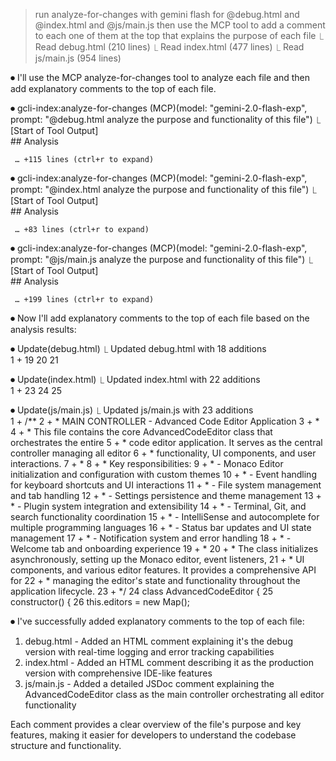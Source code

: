 > run analyze-for-changes with gemini flash for @debug.html and @index.html and @js/main.js   then use the MCP tool to add a comment to each one of them at the top that explains the purpose of each file
  ⎿  Read debug.html (210 lines)
  ⎿  Read index.html (477 lines)
  ⎿  Read js/main.js (954 lines)

⏺ I'll use the MCP analyze-for-changes tool to analyze each file and then add explanatory comments to the top of each file.

⏺ gcli-index:analyze-for-changes (MCP)(model: "gemini-2.0-flash-exp", prompt: "@debug.html analyze the purpose and functionality of this file")
  ⎿  [Start of Tool Output]         
     ## Analysis

     … +115 lines (ctrl+r to expand)

⏺ gcli-index:analyze-for-changes (MCP)(model: "gemini-2.0-flash-exp", prompt: "@index.html analyze the purpose and functionality of this file")
  ⎿  [Start of Tool Output]        
     ## Analysis

     … +83 lines (ctrl+r to expand)

⏺ gcli-index:analyze-for-changes (MCP)(model: "gemini-2.0-flash-exp", prompt: "@js/main.js analyze the purpose and functionality of this file")
  ⎿  [Start of Tool Output]         
     ## Analysis

     … +199 lines (ctrl+r to expand)

⏺ Now I'll add explanatory comments to the top of each file based on the analysis results:

⏺ Update(debug.html)
  ⎿  Updated debug.html with 18 additions                                                                  
        1 +  <!--
        2 +    DEBUG VERSION - Advanced Code Editor Application
        3 +    
        4 +    This is a debug-enabled version of the main HTML file for an advanced web-based code editor.
        5 +    It includes a debug panel that displays real-time debug messages and error logging.
        6 +    
        7 +    Key features:
        8 +    - Monaco Editor integration for VS Code-like editing experience
        9 +    - Debug panel with real-time logging and error tracking
       10 +    - Toolbar with file operations (New, Open, Save, Test)
       11 +    - Sidebar with file explorer
       12 +    - Tabbed interface for managing multiple files
       13 +    - Modal overlay for settings and dialogs
       14 +    - Test button for manual file creation testing
       15 +    
       16 +    The debug panel captures all JavaScript errors and provides debugging utilities
       17 +    for development and troubleshooting purposes.
       18 +  -->
       19    <!DOCTYPE html>
       20    <html lang="en">
       21    <head>

⏺ Update(index.html)
  ⎿  Updated index.html with 22 additions                                                      
        1 +  <!--
        2 +    PRODUCTION VERSION - Advanced Code Editor Application
        3 +    
        4 +    This is the main HTML file for a feature-rich web-based code editor application.
        5 +    It provides a complete IDE-like experience with Monaco Editor integration.
        6 +    
        7 +    Key features:
        8 +    - Monaco Editor with syntax highlighting for 20+ programming languages
        9 +    - Comprehensive toolbar with file operations, editing tools, and settings
       10 +    - Multi-panel sidebar (Explorer, Search, Git, Extensions)
       11 +    - Tabbed interface for managing multiple open files
       12 +    - Integrated terminal with multiple tabs
       13 +    - Find/Replace functionality with regex support
       14 +    - Autocomplete and IntelliSense features
       15 +    - Theme system with customizable appearance
       16 +    - Settings modal with font, auto-save, and other preferences
       17 +    - Status bar with cursor position, file stats, and editor info
       18 +    - Plugin system for extensibility
       19 +    
       20 +    The application is designed to provide a VS Code-like experience in the browser,
       21 +    with deferred script loading for optimal performance.
       22 +  -->
       23    <!DOCTYPE html>
       24    <html lang="en">
       25    <head>

⏺ Update(js/main.js)
  ⎿  Updated js/main.js with 23 additions                                                           
        1 +  /**
        2 +   * MAIN CONTROLLER - Advanced Code Editor Application
        3 +   * 
        4 +   * This file contains the core AdvancedCodeEditor class that orchestrates the entire
        5 +   * code editor application. It serves as the central controller managing all editor
        6 +   * functionality, UI components, and user interactions.
        7 +   * 
        8 +   * Key responsibilities:
        9 +   * - Monaco Editor initialization and configuration with custom themes
       10 +   * - Event handling for keyboard shortcuts and UI interactions
       11 +   * - File system management and tab handling
       12 +   * - Settings persistence and theme management
       13 +   * - Plugin system integration and extensibility
       14 +   * - Terminal, Git, and search functionality coordination
       15 +   * - IntelliSense and autocomplete for multiple programming languages
       16 +   * - Status bar updates and UI state management
       17 +   * - Notification system and error handling
       18 +   * - Welcome tab and onboarding experience
       19 +   * 
       20 +   * The class initializes asynchronously, setting up the Monaco editor, event listeners,
       21 +   * UI components, and various editor features. It provides a comprehensive API for
       22 +   * managing the editor's state and functionality throughout the application lifecycle.
       23 +   */
       24    class AdvancedCodeEditor {
       25      constructor() {
       26        this.editors = new Map();

⏺ I've successfully added explanatory comments to the top of each file:

  1. debug.html - Added an HTML comment explaining it's the debug version with real-time logging and error tracking capabilities
  2. index.html - Added an HTML comment describing it as the production version with comprehensive IDE-like features
  3. js/main.js - Added a detailed JSDoc comment explaining the AdvancedCodeEditor class as the main controller orchestrating all editor functionality

  Each comment provides a clear overview of the file's purpose and key features, making it easier for developers to understand the codebase structure and functionality.
